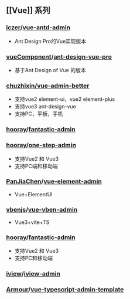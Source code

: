 ## [[Vue]] 系列
### [iczer](https://github.com/iczer)/**[vue-antd-admin](https://github.com/iczer/vue-antd-admin)**
- Ant Design Pro的Vue实现版本


### [vueComponent](https://github.com/vueComponent)/**[ant-design-vue-pro](https://github.com/vueComponent/ant-design-vue-pro)**
- 基于Ant Design of Vue 的版本


### [chuzhixin/vue-admin-better](https://github.com/chuzhixin/vue-admin-better)
- 支持vue2 element-ui，vue2 element-plus
- 支持vue3 ant-design-vue
- 支持PC，平板，手机

### [hooray](https://github.com/hooray)/**[fantastic-admin](https://github.com/hooray/fantastic-admin)**
### [hooray](https://github.com/hooray)/**[one-step-admin](https://github.com/hooray/one-step-admin)**
- 支持Vue2 和 Vue3
- 支持PC端和移动端

### [PanJiaChen](https://github.com/PanJiaChen)/**[vue-element-admin](https://github.com/PanJiaChen/vue-element-admin)**
- Vue+ElementUI


### [vbenjs](https://github.com/vbenjs)/**[vue-vben-admin](https://github.com/vbenjs/vue-vben-admin)**
- Vue3+vite+TS

### [hooray](https://github.com/hooray)/**[fantastic-admin](https://github.com/hooray/fantastic-admin)**
- 支持Vue2 和 Vue3
- 支持PC和移动端

### [iview](https://github.com/iview)/**[iview-admin](https://github.com/iview/iview-admin)**

### [Armour](https://github.com/Armour)/**[vue-typescript-admin-template](https://github.com/Armour/vue-typescript-admin-template)**
